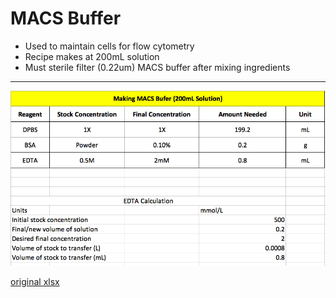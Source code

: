 # MACS Buffer
- Used to maintain cells for flow cytometry
- Recipe makes at 200mL solution
- Must sterile filter (0.22um) MACS buffer after mixing ingredients

------------------------------------

![](cache/MACS.png?raw=true)

[original xlsx](https://www.dropbox.com/s/z9v8i53vms1965w/MACS_Buffer.xlsx?dl=0)

